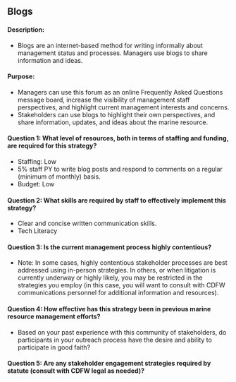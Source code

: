 ## Blogs
#### Description: 
- Blogs are an internet-based method for writing informally about management status and processes. Managers use blogs to share information and ideas.

#### Purpose:
-  Managers can use this forum as an online Frequently Asked Questions message board, increase the visibility of management staff perspectives, and highlight current management interests and concerns. 
-  Stakeholders can use blogs to highlight their own perspectives, and share information, updates, and ideas about the marine resource.


#### Question 1: What level of resources, both in terms of staffing and funding, are required for this strategy?
-	Staffing: Low
  -	 5% staff PY to write blog posts and respond to comments on a regular (minimum of monthly) basis.
-	Budget: Low

#### Question 2: What skills are required by staff to effectively implement this strategy?
-  Clear and concise written communication skills.
-  Tech Literacy



#### Question 3: Is the current management process highly contentious? 
-  Note: In some cases, highly contentious stakeholder processes are best addressed using in-person strategies. In others, or when litigation is currently underway or highly likely, you may be restricted in the strategies you employ (in this case, you will want to consult with CDFW communications personnel for additional information and resources). 

#### Question 4: How effective has this strategy been in previous marine resource management efforts? 
-  Based on your past experience with this community of stakeholders, do participants in your outreach process have the desire and ability to participate in good faith? 

#### Question 5: Are any stakeholder engagement strategies required by statute (consult with CDFW legal as needed)?